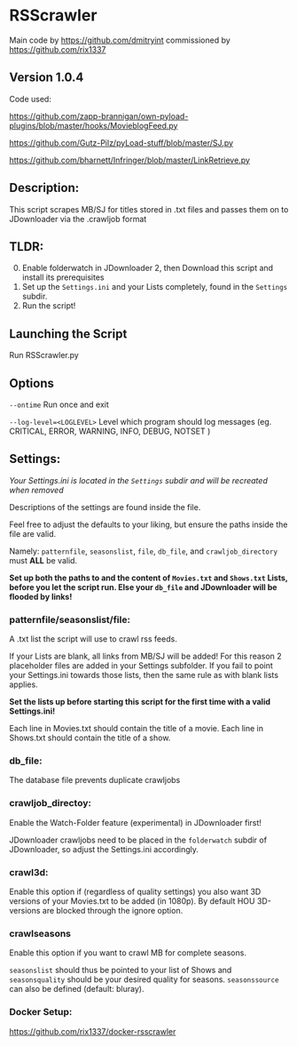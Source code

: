#  RSScrawler
Main code by https://github.com/dmitryint commissioned by https://github.com/rix1337

## Version 1.0.4

Code used:

https://github.com/zapp-brannigan/own-pyload-plugins/blob/master/hooks/MovieblogFeed.py

https://github.com/Gutz-Pilz/pyLoad-stuff/blob/master/SJ.py

https://github.com/bharnett/Infringer/blob/master/LinkRetrieve.py

## Description:

This script scrapes MB/SJ for titles stored in .txt files and passes them on to JDownloader via the .crawljob format

## TLDR:

0. Enable folderwatch in JDownloader 2, then Download this script and install its prerequisites
1. Set up the ```Settings.ini``` and your Lists completely, found in the ```Settings``` subdir.
2. Run the script!

## Launching the Script

Run RSScrawler.py

## Options

  ```--ontime```                  Run once and exit
  
  ```--log-level=<LOGLEVEL>```    Level which program should log messages (eg. CRITICAL, ERROR, WARNING, INFO, DEBUG, NOTSET )

## Settings:
*Your Settings.ini is located in the ```Settings``` subdir and will be recreated when removed*

Descriptions of the settings are found inside the file.

Feel free to adjust the defaults to your liking, but ensure the paths inside the file are valid.

Namely: ```patternfile```,  ```seasonslist```, ```file```, ```db_file```, and ```crawljob_directory``` must **ALL** be valid.


**Set up both the paths to and the content of ```Movies.txt``` and ```Shows.txt``` Lists, before you let the script run. Else your ```db_file``` and JDownloader will be flooded by links!** 


### patternfile/seasonslist/file:

A .txt list the script will use to crawl rss feeds.

If your Lists are blank, all links from MB/SJ will be added! For this reason 2 placeholder files are added in your Settings subfolder. If you fail to point your Settings.ini towards those lists, then the same rule as with blank lists applies.

**Set the lists up before starting this script for the first time with a valid Settings.ini!**

Each line in Movies.txt should contain the title of a movie.
Each line in Shows.txt should contain the title of a show.


### db_file:

The database file prevents duplicate crawljobs


### crawljob_directoy:

Enable the Watch-Folder feature (experimental) in JDownloader first!

JDownloader crawljobs need to be placed in the ```folderwatch``` subdir of JDownloader, so adjust the Settings.ini accordingly.

### crawl3d:

Enable this option if (regardless of quality settings) you also want 3D versions of your Movies.txt to be added (in 1080p). 
By default HOU 3D-versions are blocked through the ignore option.

### crawlseasons

Enable this option if you want to crawl MB for complete seasons.

```seasonslist``` should thus be pointed to your list of Shows and ```seasonsquality``` should be your desired quality for seasons. ```seasonssource``` can also be defined (default: bluray).

### Docker Setup:
https://github.com/rix1337/docker-rsscrawler
